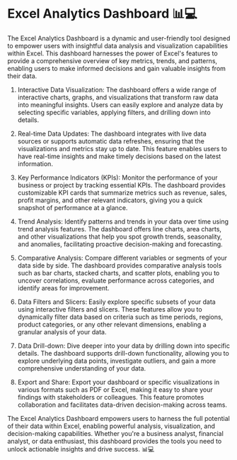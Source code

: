 # Excel Analytics Dashboard 📊💻

The Excel Analytics Dashboard is a dynamic and user-friendly tool designed to empower users with insightful data analysis and visualization capabilities within Excel. This dashboard harnesses the power of Excel's features to provide a comprehensive overview of key metrics, trends, and patterns, enabling users to make informed decisions and gain valuable insights from their data.

1. Interactive Data Visualization: The dashboard offers a wide range of interactive charts, graphs, and visualizations that transform raw data into meaningful insights. Users can easily explore and analyze data by selecting specific variables, applying filters, and drilling down into details.

2. Real-time Data Updates: The dashboard integrates with live data sources or supports automatic data refreshes, ensuring that the visualizations and metrics stay up to date. This feature enables users to have real-time insights and make timely decisions based on the latest information.

3. Key Performance Indicators (KPIs): Monitor the performance of your business or project by tracking essential KPIs. The dashboard provides customizable KPI cards that summarize metrics such as revenue, sales, profit margins, and other relevant indicators, giving you a quick snapshot of performance at a glance.

4. Trend Analysis: Identify patterns and trends in your data over time using trend analysis features. The dashboard offers line charts, area charts, and other visualizations that help you spot growth trends, seasonality, and anomalies, facilitating proactive decision-making and forecasting.

5. Comparative Analysis: Compare different variables or segments of your data side by side. The dashboard provides comparative analysis tools such as bar charts, stacked charts, and scatter plots, enabling you to uncover correlations, evaluate performance across categories, and identify areas for improvement.

6. Data Filters and Slicers: Easily explore specific subsets of your data using interactive filters and slicers. These features allow you to dynamically filter data based on criteria such as time periods, regions, product categories, or any other relevant dimensions, enabling a granular analysis of your data.

7. Data Drill-down: Dive deeper into your data by drilling down into specific details. The dashboard supports drill-down functionality, allowing you to explore underlying data points, investigate outliers, and gain a more comprehensive understanding of your data.

8. Export and Share: Export your dashboard or specific visualizations in various formats such as PDF or Excel, making it easy to share your findings with stakeholders or colleagues. This feature promotes collaboration and facilitates data-driven decision-making across teams.

The Excel Analytics Dashboard empowers users to harness the full potential of their data within Excel, enabling powerful analysis, visualization, and decision-making capabilities. Whether you're a business analyst, financial analyst, or data enthusiast, this dashboard provides the tools you need to unlock actionable insights and drive success. 📊💻
